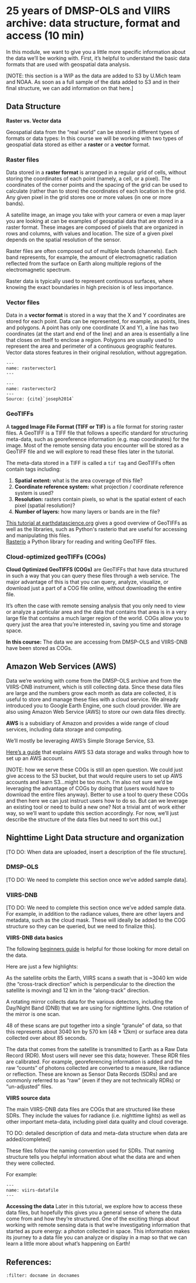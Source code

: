 #  25 years of DMSP-OLS and VIIRS archive: data structure, format  and access (10 min)

In this module, we want to give you a little more specific information 
about the data we’ll be working with. First, it’s helpful to understand 
the basic data formats that are used with geospatial data analysis.

[NOTE: this section is a WIP as the data are added to S3 by U.Mich team 
and NOAA. As soon as a full sample of the data added to S3 and in their 
final structure, we can add information on that here.]

## Data Structure
**Raster vs. Vector data**

Geospatial data from the “real world” can be stored in different types 
of formats or data types: In this course we will be working with two 
types of geospatial data stored as either a **raster** or a **vector** format.

### Raster files
<div class="alert alert-info">
Data stored in a <b>raster format</b> is arranged in a regular grid of cells, 
without storing the coordinates of each point (namely, a cell, or a pixel). 
The coordinates of the corner points and the spacing of the grid can 
be used to calculate (rather than to store) the coordinates of each 
location in the grid. Any given pixel in the grid stores one or more 
values (in one or more bands).</div> 

A satellite image, an image you take with your camera or even a map layer
you are looking at can be examples of geospatial data that are stored in a 
raster format. These images are composed of pixels that are organized in 
rows and columns, with values and location. The size of a given pixel 
depends on the spatial resolution of the sensor. 

Raster files are often composed out of multiple bands (channels). 
Each band represents, for example, the amount of electromagnetic 
radiation reflected from the surface on Earth 
along multiple regions of the electromagnetic spectrum.

Raster data is typically used to represent continuous surfaces, 
where knowing the exact boundaries in high precision is of less importance. 

### Vector files
<div class="alert alert-info">
Data in a <b>vector format</b> is stored in a way that the X and Y 
coordinates are stored for each point. Data can be represented, 
for example, as points, lines and polygons. A point has only one coordinate 
(X and Y), a line has two coordinates (at the start and end of the line) 
and an area is essentially a line that closes on itself to enclose a region. 
Polygons are usually used to represent the area and perimeter of a 
continuous geographic features. Vector data stores features in their 
original resolution, without aggregation.</div>

```{figure} img/mod1-rastervector1.png
---
name: rastervector1
---
```
```{figure} img/mod1-rastervector2.png
---
name: rastervector2
---
Source: {cite}`joseph2014`
```

### GeoTIFFs
<div class="alert alert-info">
A <b>tagged Image File Format (TIFF or TIF)</b> is a file format for storing raster files. 
A GeoTIFF is a TIFF file that follows a specific standard for structuring meta-data, 
such as georeference information (e.g. map coordinates) for the image. Most of the 
remote sensing data you encounter will be stored as a GeoTIFF file and we will explore to 
read these files later in the tutorial.</div>

The meta-data stored in a TIFF is called a `tif tag` and GeoTIFFs often contain tags including:
1. **Spatial extent:** what is the area coverage of this file?
2. **Coordinate reference system:** what projection / coordinate reference system is used?
3. **Resolution:** rasters contain pixels, so what is the spatial extent of each pixel (spatial resolution)?
4. **Number of layers:** how many layers or bands are in the file?

<div class="alert alert-success">
<a href="https://www.earthdatascience.org/courses/use-data-open-source-python/intro-raster-data-python/fundamentals-raster-data/intro-to-the-geotiff-file-format/" 
class="alert-link">This tutorial at earthdatascience.org</a> gives a good overview of GeoTIFFs as well as the libraries,
such as Python's rasterio that are useful for accessing and manipulating this files.
</div>

<div class="alert alert-success">
<a href="https://rasterio.readthedocs.io/en/latest/#" 
class="alert-link">Rasterio</a> a Python library for reading and writing GeoTIFF files.
</div>


### Cloud-optimized geoTIFFs (COGs)
<div class="alert alert-info">
<b>Cloud Optimized GeoTIFFS (COGs)</b>  are GeoTIFFs that have data structured in such a 
way that you can query these files through a web service. The major advantage of this is 
that you can query, analyze, visualize, or download just a part of a COG file online, 
without downloading the entire file.
</div>

It’s often the case with remote sensing analysis that you only need to view or analyze a 
particular area and the data that contains that area is in a very large file that contains a 
much larger region of the world. COGs allow you to query just the area that you’re interested 
in, saving you time and storage space.

**In this course:** The data we are accessing from DMSP-OLS and VIIRS-DNB have been stored as COGs.

## Amazon Web Services (AWS)
Data we’re working with come from the DMSP-OLS archive and from the VIIRS-DNB instrument, 
which is still collecting data. Since these data files are large and the numbers grow each 
month as data are collected, it is useful to store and manage these files with a cloud service. 
We already introduced you to Google Earth Engine, one such cloud provider. 
We are also using Amazon Web Service (AWS) to store our own data files directly.

<div class="alert alert-info">
<b>AWS</b>  is a subsidiary of Amazon and provides a wide range of cloud services, 
including data storage and computing.</div>

We’ll mostly be leveraging AWS’s Simple Storage Service, S3.

<div class="alert alert-success">
<a href="https://docs.aws.amazon.com/AmazonS3/latest/gsg/GetStartedWithS3.html" 
class="alert-link">Here’s a guide</a> that explains AWS S3 data storage and walks through 
how to set up an AWS account.
</div>

[NOTE: how we serve these COGs is still an open question. We could just give access to the 
S3 bucket, but that would require users to set up AWS accounts and learn S3...might be too much. 
I’m also not sure we’d be leveraging the advantage of COGs by doing that 
(users would have to download the entire files anyway). Better to use a tool to query 
these COGs and then here we can just instruct users how to do so. But can we leverage an 
existing tool or need to build a new one? Not a trivial amt of work either way, so we’ll 
want to update this section accordingly. For now, we’ll just describe the structure of the 
data files but need to sort this out.]

## Nighttime Light Data structure and organization

[TO DO: When data are uploaded, insert a description of the file structure].

### DMSP-OLS

[TO DO: We need to complete this section once we’ve added sample data].

### VIIRS-DNB

[TO DO: We need to complete this section once we’ve added sample data. For example, 
in addition to the radiance values, there are other layers and metadata, 
such as the cloud mask. These will ideally be added to the COG structure so they can be 
queried, but we need to finalize this].

**VIIRS-DNB data basics**

<div class="alert alert-success">
The following <a href="http://rammb.cira.colostate.edu/projects/npp/Beginner_Guide_to_VIIRS_Imagery_Data.pdf" 
class="alert-link">beginners guide</a> is helpful for those looking for more detail on the data.
</div>

Here are just a few highlights:

As the satellite orbits the Earth, VIIRS scans a swath that is ~3040 km wide 
(the “cross-track direction” which is perpendicular to the direction the satellite is moving) 
and 12 km in the “along-track” direction. 

A rotating mirror collects data for the various detectors, including the Day/Night Band (DNB) 
that we are using for nighttime lights. One rotation of the mirror is one scan.

48 of these scans are put together into a single “granule” of data, 
so that this represents about 3040 km by 570 km (48 * 12km) or surface area data 
collected over about 85 seconds.

The data that comes from the satellite is transmitted to Earth as a Raw Data Record (RDR). 
Most users will never see this data; however. These RDR files are calibrated. 
For example, georeferencing information is added and the raw “counts” of photons 
collected are converted to a measure, like radiance or reflection. These are known as 
Sensor Data Records (SDRs) and are commonly referred to as “raw” 
(even if they are not technically RDRs) or “un-adjusted” files.

**VIIRS source data**

The main VIIRS-DNB data files are COGs that are structured like these SDRs. 
They include the values for radiance (i.e. nighttime lights) as well as other important 
meta-data, including pixel data quality and cloud coverage.

TO DO: detailed description of data and meta-data structure when data are added/completed]

These  files follow the naming convention used for SDRs. 
That naming structure tells you helpful information about what the data are and when they 
were collected.

For example:
```{figure} img/mod1-viirs_datafile.png
---
name: viirs-datafile
---
```
**Accessing the data**
Later in this tutorial, we explore how to access these data files, 
but hopefully this gives you a general sense of where the data come from and 
how they’re structured. One of the exciting things about working with remote sensing 
data is that we’re investigating information that started as pure energy: a photon 
collected in space. This information makes its journey to a data file you can analyze or 
display in a map so that we can learn a little more about what’s happening on Earth!

## References:
```{bibliography} ../references.bib
:filter: docname in docnames
```